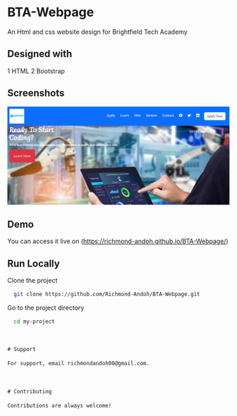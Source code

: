 # BTA-Webpage

An Html and css website design for Brightfield Tech Academy

## Designed with

1 HTML
2 Bootstrap

## Screenshots
![](images/shot1.PNG)

## Demo

You can access it live on  (https://richmond-andoh.github.io/BTA-Webpage/)


## Run Locally

Clone the project

```bash
  git clone https://github.com/Richmond-Andoh/BTA-Webpage.git
```

Go to the project directory

```bash
  cd my-project
```


```


# Support

For support, email richmondandoh00@gmail.com.



# Contributing

Contributions are always welcome!
